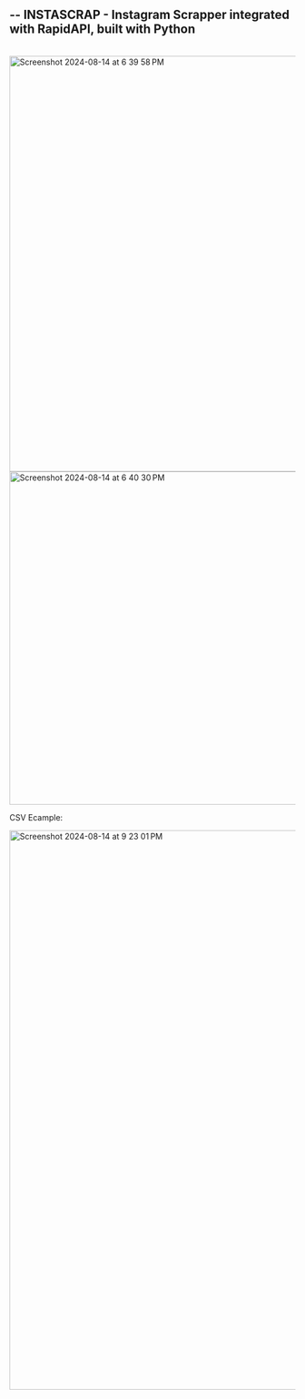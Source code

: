 --
**INSTASCRAP - Instagram Scrapper integrated with RapidAPI, built with Python**
--

<br>
<img width="731" alt="Screenshot 2024-08-14 at 6 39 58 PM" src="https://github.com/user-attachments/assets/4163fde3-dbd2-4b2a-9479-b7e05cfe5318">
<br>
<img width="586" alt="Screenshot 2024-08-14 at 6 40 30 PM" src="https://github.com/user-attachments/assets/69a19461-f758-4f43-bc42-aba10b7351a2">

CSV Ecample:

<img width="984" alt="Screenshot 2024-08-14 at 9 23 01 PM" src="https://github.com/user-attachments/assets/408a9c21-6bad-4816-87be-6193c921e4d3">
